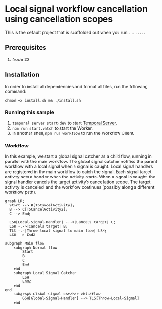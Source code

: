 # Local signal workflow cancellation using cancellation scopes

This is the default project that is scaffolded out when you run `.......`.

## Prerequisites

1. Node 22

## Installation

In order to install all dependencies and format all files, run the following command:

```shell
chmod +x install.sh && ./install.sh
```

### Running this sample

1. `temporal server start-dev` to start [Temporal Server](https://github.com/temporalio/cli/#installation).
2. `npm run start.watch` to start the Worker.
3. In another shell, `npm run workflow` to run the Workflow Client.

### Workflow

In this example, we start a global signal catcher as a child flow, running in parallel with the main workflow.
The global signal catcher notifies the parent workflow with a local signal when a signal is caught.
Local signal handlers are registered in the main workflow to catch the signal.
Each signal target activity sets a handler when the activity starts.
When a signal is caught, the signal handler cancels the target activity’s cancellation scope.
The target activity is canceled, and the workflow continues (possibly along a different workflow path).


```mermaid
graph LR;
  Start --> B[ToCancelActivity];
  B --> C[ToCancelActivity2];
  C --> End;

  LSH[Local-Signal-Handler] -.->|Cancels target| C;
  LSH -.->|Cancels target| B;
  TLS -.-|Throw local signal to main flow| LSH;
  LSH --> End2

subgraph Main flow
    subgraph Normal flow
        Start
        B
        C
        End
    end
    subgraph Local Signal Catcher
        LSH
        End2
    end
end
    subgraph Global Signal Catcher childflow
        GSH[Global-Signal-Handler] --> TLS[Throw-Local-Signal]
    end
```
